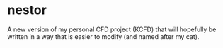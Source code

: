 # nestor
A new version of my personal CFD project (KCFD) that will hopefully be written in a way that is easier to modify (and named after my cat).
